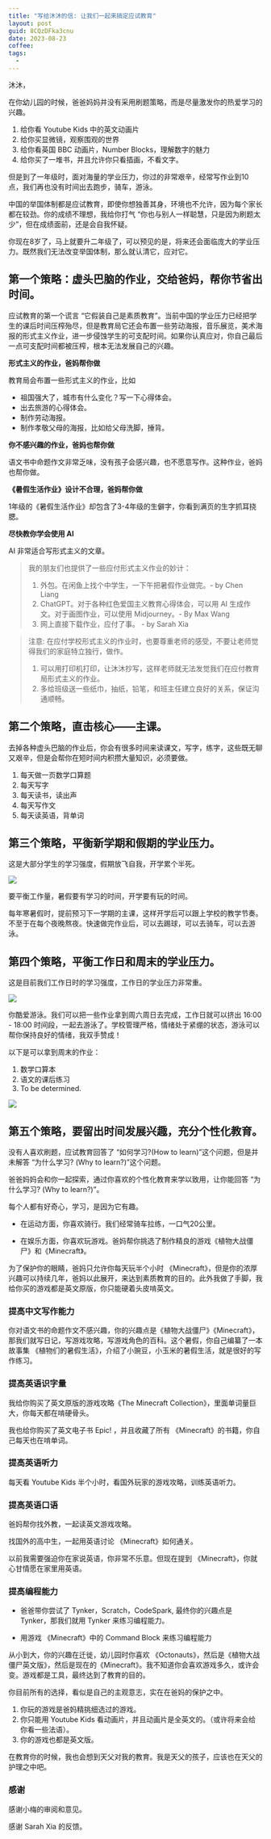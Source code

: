 ```yaml
---
title: "写给沐沐的信: 让我们一起来搞定应试教育"
layout: post
guid: 8CQzDFka3cnu
date: 2023-08-23
coffee:
tags:
  -
---
```


沐沐，

在你幼儿园的时候，爸爸妈妈并没有采用刷题策略，而是尽量激发你的热爱学习的兴趣。

1. 给你看 Youtube Kids 中的英文动画片
2. 给你买显微镜，观察围观的世界
3. 给你看英国 BBC 动画片，Number Blocks，理解数字的魅力
4. 给你买了一堆书，并且允许你只看插画，不看文字。

但是到了一年级时，面对海量的学业压力，你过的非常艰辛，经常写作业到10点，我们再也没有时间出去跑步，骑车，游泳。

中国的举国体制都是应试教育，即使你想独善其身，环境也不允许，因为每个家长都在较劲。你的成绩不理想，我给你打气 “你也与别人一样聪慧，只是因为刷题太少”，但在成绩面前，还是会自我怀疑。

你现在8岁了，马上就要升二年级了，可以预见的是，将来还会面临庞大的学业压力。既然我们无法改变举国体制，那么就认清它，应对它。


## 第一个策略：虚头巴脑的作业，交给爸妈，帮你节省出时间。

应试教育的第一个谎言 “它假装自己是素质教育”。当前中国的学业压力已经把学生的课后时间压榨殆尽，但是教育局它还会布置一些劳动海报，音乐展览，美术海报的形式主义作业，进一步侵蚀学生的可支配时间。如果你认真应对，你自己最后一点可支配时间都被压榨，根本无法发展自己的兴趣。


**形式主义的作业，爸妈帮你做**


教育局会布置一些形式主义的作业，比如

- 祖国强大了，城市有什么变化？写一下心得体会。
- 出去旅游的心得体会。
- 制作劳动海报。
- 制作孝敬父母的海报，比如给父母洗脚，捶背。


**你不感兴趣的作业，爸妈也帮你做**

语文书中命题作文非常乏味，没有孩子会感兴趣，也不愿意写作。这种作业，爸妈也帮你做。


**《暑假生活作业》设计不合理，爸妈帮你做**

1年级的《暑假生活作业》却包含了3-4年级的生僻字，你看到满页的生字抓耳挠腮。


**尽快教你学会使用 AI**

AI 非常适合写形式主义的文章。


> 我的朋友们也提供了一些应付形式主义作业的妙计：
> 
> 1. 外包。在闲鱼上找个中学生，一下午把暑假作业做完。- by Chen Liang
> 2. ChatGPT。对于各种红色爱国主义教育心得体会，可以用 AI 生成作文。对于画图作业，可以使用 Midjourney。- By Max Wang
> 3. 网上直接下载作业，应付了事。 - by Sarah Xia


> 注意: 在应付学校形式主义的作业时，也要尊重老师的感受，不要让老师觉得我们的家庭特立独行，做作。
> 
> 1. 可以用打印机打印，让沐沐抄写，这样老师就无法发觉我们在应付教育局形式主义的作业。
> 2. 多给班级送一些纸巾，抽纸，铅笔，和班主任建立良好的关系，保证沟通顺畅。



## 第二个策略，直击核心——主课。

去掉各种虚头巴脑的作业后，你会有很多时间来读课文，写字，练字，这些既无聊又艰辛，但是会帮你在短时间内积攒大量知识，必须要做。

1. 每天做一页数学口算题
2. 每天写字
3. 每天读书，读出声
4. 每天写作文
5. 每天读英语，背单词


## 第三个策略，平衡新学期和假期的学业压力。

这是大部分学生的学习强度，假期放飞自我，开学累个半死。

![](/media/files/2023/2023-08-23_09-39-33.png)

要平衡工作量，暑假要有学习的时间，开学要有玩的时间。

每年寒暑假时，提前预习下一学期的主课，这样开学后可以跟上学校的教学节奏。不至于在每个夜晚熬夜。快速做完作业后，可以去踢球，可以去骑车，可以去游泳。


## 第四个策略，平衡工作日和周末的学业压力。

这是目前我们工作日时的学习强度，工作日的学业压力非常重。

![](/media/files/2023/2023-09-02-before.png)


你酷爱游泳。我们可以把一些作业拿到周六周日去完成，工作日就可以挤出 16:00 - 18:00 时间段，一起去游泳了。学校管理严格，情绪处于紧绷的状态，游泳可以帮你保持良好的情绪，我双手赞成！

以下是可以拿到周末的作业：

1. 数学口算本
2. 语文的课后练习
3. To be determined.


![](/media/files/2023/2023-09-02-after.png)



## 第五个策略，要留出时间发展兴趣，充分个性化教育。

没有人喜欢刷题，应试教育回答了 “如何学习?(How to learn)”这个问题，但是并未解答 “为什么学习? (Why to learn?)”这个问题。

爸爸妈妈会和你一起探索，通过你喜欢的个性化教育来学以致用，让你能回答 “为什么学习? (Why to learn?)”。

每个人都有好奇心，学习，是因为它有趣。

- 在运动方面，你喜欢骑行。我们经常骑车拉练，一口气20公里。

- 在娱乐方面，你喜欢玩游戏。爸妈帮你挑选了制作精良的游戏《植物大战僵尸》和《Minecraft》。

为了保护你的眼睛，爸妈只允许你每天玩半个小时 《Minecraft》，但是你的浓厚兴趣可以持续几年，爸妈以此展开，来达到素质教育的目的。此外我做了手脚，我给你买的游戏都是英文原版，你只能硬着头皮啃英文。


### 提高中文写作能力

你对语文书的命题作文不感兴趣，你的兴趣点是《植物大战僵尸》《Minecraft》，那我们就写日记，写游戏攻略，写游戏角色的百科。这个暑假，你自己编纂了一本故事集 《植物们的暑假生活》，介绍了小豌豆，小玉米的暑假生活，就是很好的写作练习。


### 提高英语识字量

我给你购买了英文原版的游戏攻略《The Minecraft Collection》，里面单词量巨大，你每天都在啃硬骨头。

我也给你购买了英文电子书 Epic! ，并且收藏了所有 《Minecraft》的书籍，你自己每天也在啃单词。


### 提高英语听力


每天看 Youtube Kids 半个小时，看国外玩家的游戏攻略，训练英语听力。


### 提高英语口语

爸妈帮你找外教，一起读英文游戏攻略。

找国外的高中生，一起用英语讨论 《Minecraft》如何通关。

以前我需要强迫你在家说英语，你非常不乐意。但现在提到 《Minecraft》，你就心甘情愿在家里用英语。


### 提高编程能力

- 爸爸带你尝试了 Tynker，Scratch，CodeSpark, 最终你的兴趣点是 Tynker，那我们就用 Tynker 来练习编程能力。

- 用游戏 《Minecraft》中的 Command Block 来练习编程能力


从小到大，你的兴趣在迁徙，幼儿园时你喜欢 《Octonauts》，然后是《植物大战僵尸英文版》，然后是现在的《Minecraft》。我不知道你会喜欢游戏多久，或许会变。游戏都是工具，最终达到了教育的目的。


你目前所有的选择，看似是自己的主观意志，实在在爸妈的保护之中。

1. 你玩的游戏是爸妈精挑细选过的游戏。
2. 你只能用 Youtube Kids 看动画片，并且动画片是全英文的。（或许将来会给你看一些法语）。
3. 你的游戏也都是英文版。


在教育你的时候，我也会想到天父对我的教育。我是天父的孩子，应该也在天父的护理之中吧。



### 感谢

感谢小梅的审阅和意见。

感谢 Sarah Xia 的反馈。